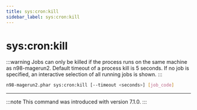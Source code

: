 ```yaml
---
title: sys:cron:kill
sidebar_label: sys:cron:kill
---
```


# sys:cron:kill

:::warning
Jobs can only be killed if the process runs on the same machine as n98-magerun2. Default timeout of a process kill is 5 seconds. If no job is specified, an interactive selection of all running jobs is shown.
:::

```sh
n98-magerun2.phar sys:cron:kill [--timeout <seconds>] [job_code]
```

---

:::note
This command was introduced with version 7.1.0.
:::
